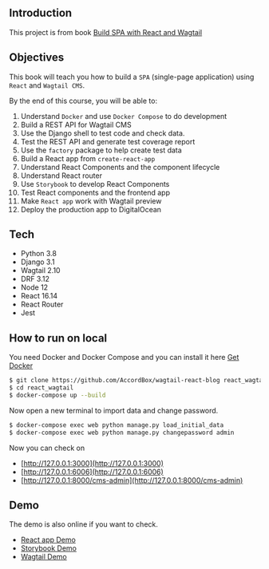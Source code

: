 ## Introduction

This project is from book [Build SPA with React and Wagtail](https://leanpub.com/react-wagtail)

## Objectives

This book will teach you how to build a `SPA` (single-page application) using `React` and `Wagtail CMS`.

By the end of this course, you will be able to:

1. Understand `Docker` and use `Docker Compose` to do development
1. Build a REST API for Wagtail CMS
1. Use the Django shell to test code and check data.
1. Test the REST API and generate test coverage report
1. Use the `factory` package to help create test data
1. Build a React app from `create-react-app`
1. Understand React Components and the component lifecycle
1. Understand React router
1. Use `Storybook` to develop React Components
1. Test React components and the frontend app
1. Make `React app` work with Wagtail preview
1. Deploy the production app to DigitalOcean

## Tech

* Python 3.8
* Django 3.1
* Wagtail 2.10
* DRF 3.12
* Node 12
* React 16.14
* React Router
* Jest

## How to run on local

You need Docker and Docker Compose and you can install it here [Get Docker](https://docs.docker.com/get-docker/)

```bash
$ git clone https://github.com/AccordBox/wagtail-react-blog react_wagtail
$ cd react_wagtail
$ docker-compose up --build
```

Now open a new terminal to import data and change password.

```bash
$ docker-compose exec web python manage.py load_initial_data
$ docker-compose exec web python manage.py changepassword admin
```

Now you can check on 

* [http://127.0.0.1:3000](http://127.0.0.1:3000)
* [http://127.0.0.1:6006](http://127.0.0.1:6006)
* [http://127.0.0.1:8000/cms-admin](http://127.0.0.1:8000/cms-admin)

## Demo

The demo is also online if you want to check.

* [React app Demo](http://react-wagtail.accordbox.com)
* [Storybook Demo](http://react-wagtail-storybook.accordbox.com)
* [Wagtail Demo](http://react-wagtail-api.accordbox.com/cms-admin)


